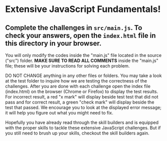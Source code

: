 # Extensive JavaScript Fundamentals!

## Complete the challenges in ```src/main.js```. To check your answers, open the ```index.html``` file in this directory in your browser.

You will only modify the codes inside the "main.js" file located in the source ("src") folder. **MAKE SURE TO READ ALL COMMENTS** inside the "main.js" file; these will be your instructions for solving each problem. 

DO NOT CHANGE anything in any other files or folders. You may take a look at the test folder to inquire how we are testing the correctness of the challenges. After you are done with each challenge open the index file (index.html) on the browser (Chrome or Firefox) to display the test results. For incorrect result, a red "x mark" will display beside test test that did not pass and for correct result, a green "check mark" will display beside the test that passed. We encourage you to look at the displayed error message; it will help you figure out what you might need to fix.

Hopefully you have already read through the skill builders and is equipped with the proper skills to tackle these extensive JavaScript challenges. But if you still need to brush up your skills, checkout the skill builders again.
